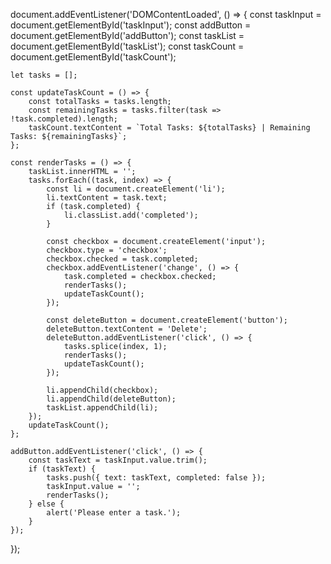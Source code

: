 document.addEventListener('DOMContentLoaded', () => {
    const taskInput = document.getElementById('taskInput');
    const addButton = document.getElementById('addButton');
    const taskList = document.getElementById('taskList');
    const taskCount = document.getElementById('taskCount');

    let tasks = [];

    const updateTaskCount = () => {
        const totalTasks = tasks.length;
        const remainingTasks = tasks.filter(task => !task.completed).length;
        taskCount.textContent = `Total Tasks: ${totalTasks} | Remaining Tasks: ${remainingTasks}`;
    };

    const renderTasks = () => {
        taskList.innerHTML = '';
        tasks.forEach((task, index) => {
            const li = document.createElement('li');
            li.textContent = task.text;
            if (task.completed) {
                li.classList.add('completed');
            }

            const checkbox = document.createElement('input');
            checkbox.type = 'checkbox';
            checkbox.checked = task.completed;
            checkbox.addEventListener('change', () => {
                task.completed = checkbox.checked;
                renderTasks();
                updateTaskCount();
            });

            const deleteButton = document.createElement('button');
            deleteButton.textContent = 'Delete';
            deleteButton.addEventListener('click', () => {
                tasks.splice(index, 1);
                renderTasks();
                updateTaskCount();
            });

            li.appendChild(checkbox);
            li.appendChild(deleteButton);
            taskList.appendChild(li);
        });
        updateTaskCount();
    };

    addButton.addEventListener('click', () => {
        const taskText = taskInput.value.trim();
        if (taskText) {
            tasks.push({ text: taskText, completed: false });
            taskInput.value = '';
            renderTasks();
        } else {
            alert('Please enter a task.');
        }
    });
});
